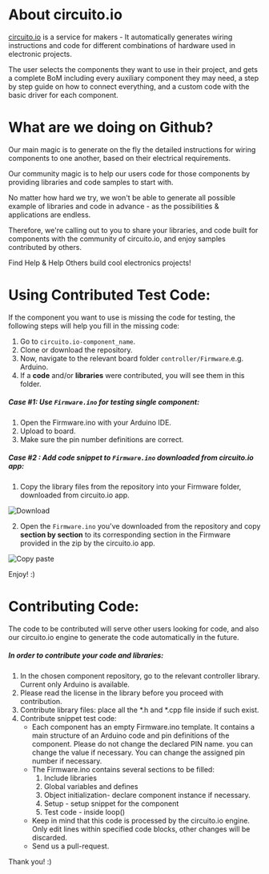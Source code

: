 # About circuito.io
[circuito.io](https://www.circuito.io) is a service for makers - It automatically generates wiring instructions and code for different combinations of hardware used in electronic projects.

The user selects the components they want to use in their project, and gets a complete BoM including every auxiliary component they may need, a step by step guide on how to connect everything, and a custom code with the basic driver for each component.

# What are we doing on Github?
Our main magic is to generate on the fly the detailed instructions for wiring components to one another, based on their electrical requirements.

Our community magic is to help our users code for those components by providing libraries and code samples to start with.

No matter how hard we try, we won't be able to generate all possible example of libraries and code in advance - as the possibilities & applications are endless.

Therefore, we're calling out to you to share your libraries, and code built for components with the community of circuito.io, and enjoy samples contributed by others.

Find Help & Help Others build cool electronics projects!

# Using Contributed Test Code:
If the component you want to use is missing the code for testing, the following steps will help you fill in the missing code:
1. Go to `circuito.io-component_name`.
2. Clone or download the repository. 
4. Now, navigate to the relevant board folder `controller/Firmware`.e.g. Arduino.
5. If a **code** and/or **libraries** were contributed, you will see them in this folder. 

##### Case #1: Use `Firmware.ino` for testing single component:
1. Open the Firmware.ino with your Arduino IDE.
2. Upload to board.
3. Make sure the pin number definitions are correct.


##### Case #2 : Add code snippet to `Firmware.ino` downloaded from circuito.io app:
1. Copy the library files from the repository into your Firmware folder, downloaded from circuito.io app.

![Download](https://s3-us-west-2.amazonaws.com/ux-ui/gifs/download.gif)

2. Open the `Firmware.ino` you've downloaded from the repository and copy **section by section** to its corresponding section in the Firmware provided in the zip by the circuito.io app.

![Copy paste](https://s3-us-west-2.amazonaws.com/ux-ui/gifs/copy_paste.gif)

Enjoy! :)

# Contributing Code:
The code to be contributed will serve other users looking for code, and also our circuito.io engine to generate the code automatically in the future.

##### In order to contribute your code and libraries:
1. In the chosen component repository, go to the relevant controller library. Current only Arduino is available.
2. Please read the license in the library before you proceed with contribution.
3. Contribute library files: place all the *.h and *.cpp file inside if such exist.
4. Contribute snippet test code: 
    - Each component has an empty Firmware.ino template. It contains a main structure of an Arduino code and pin definitions of the component. Please do not change the declared PIN name. you can change the value if necessary. You can change the assigned pin number if necessary.  
    - The Firmware.ino contains several sections to be filled:
        1. Include libraries
        2. Global variables and defines
        3. Object initialization- declare component instance if necessary.
        4. Setup - setup snippet for the component
        5. Test code - inside loop()
    - Keep in mind that this code is processed by the circuito.io engine. Only edit lines within specified code blocks, other changes will be discarded.
    - Send us a pull-request.

Thank you! :)





